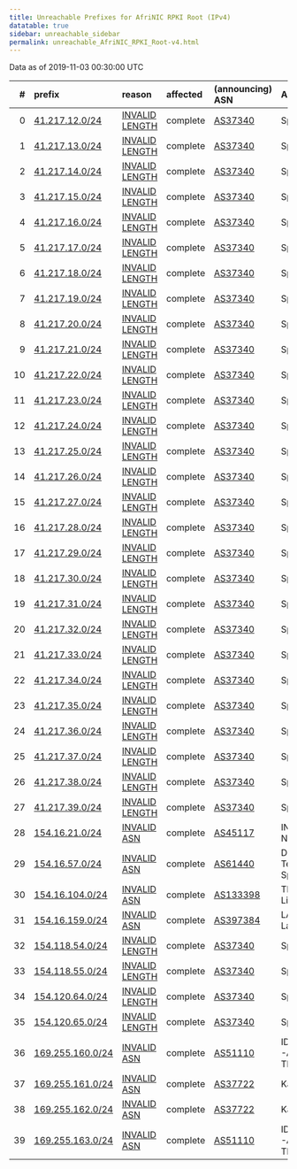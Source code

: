 ```yaml
---
title: Unreachable Prefixes for AfriNIC RPKI Root (IPv4)
datatable: true
sidebar: unreachable_sidebar
permalink: unreachable_AfriNIC_RPKI_Root-v4.html
---
```


Data as of 2019-11-03 00:30:00 UTC


<div class="datatable-begin"></div>

|   # | prefix                                                     | reason                                                                                                    | affected   | (announcing) ASN                         | AS Name                                     |   unreachable /24s |
|----:|:-----------------------------------------------------------|:----------------------------------------------------------------------------------------------------------|:-----------|:-----------------------------------------|:--------------------------------------------|-------------------:|
|   0 | [41.217.12.0/24](https://stat.ripe.net/41.217.12.0/24)     | [INVALID LENGTH](https://rpki-validator.ripe.net/announcement-preview?asn=AS37340&prefix=41.217.12.0/24)  | complete   | [AS37340](unreachable_AS37340-v4.html)   | Spectranet                                  |                  1 |
|   1 | [41.217.13.0/24](https://stat.ripe.net/41.217.13.0/24)     | [INVALID LENGTH](https://rpki-validator.ripe.net/announcement-preview?asn=AS37340&prefix=41.217.13.0/24)  | complete   | [AS37340](unreachable_AS37340-v4.html)   | Spectranet                                  |                  1 |
|   2 | [41.217.14.0/24](https://stat.ripe.net/41.217.14.0/24)     | [INVALID LENGTH](https://rpki-validator.ripe.net/announcement-preview?asn=AS37340&prefix=41.217.14.0/24)  | complete   | [AS37340](unreachable_AS37340-v4.html)   | Spectranet                                  |                  1 |
|   3 | [41.217.15.0/24](https://stat.ripe.net/41.217.15.0/24)     | [INVALID LENGTH](https://rpki-validator.ripe.net/announcement-preview?asn=AS37340&prefix=41.217.15.0/24)  | complete   | [AS37340](unreachable_AS37340-v4.html)   | Spectranet                                  |                  1 |
|   4 | [41.217.16.0/24](https://stat.ripe.net/41.217.16.0/24)     | [INVALID LENGTH](https://rpki-validator.ripe.net/announcement-preview?asn=AS37340&prefix=41.217.16.0/24)  | complete   | [AS37340](unreachable_AS37340-v4.html)   | Spectranet                                  |                  1 |
|   5 | [41.217.17.0/24](https://stat.ripe.net/41.217.17.0/24)     | [INVALID LENGTH](https://rpki-validator.ripe.net/announcement-preview?asn=AS37340&prefix=41.217.17.0/24)  | complete   | [AS37340](unreachable_AS37340-v4.html)   | Spectranet                                  |                  1 |
|   6 | [41.217.18.0/24](https://stat.ripe.net/41.217.18.0/24)     | [INVALID LENGTH](https://rpki-validator.ripe.net/announcement-preview?asn=AS37340&prefix=41.217.18.0/24)  | complete   | [AS37340](unreachable_AS37340-v4.html)   | Spectranet                                  |                  1 |
|   7 | [41.217.19.0/24](https://stat.ripe.net/41.217.19.0/24)     | [INVALID LENGTH](https://rpki-validator.ripe.net/announcement-preview?asn=AS37340&prefix=41.217.19.0/24)  | complete   | [AS37340](unreachable_AS37340-v4.html)   | Spectranet                                  |                  1 |
|   8 | [41.217.20.0/24](https://stat.ripe.net/41.217.20.0/24)     | [INVALID LENGTH](https://rpki-validator.ripe.net/announcement-preview?asn=AS37340&prefix=41.217.20.0/24)  | complete   | [AS37340](unreachable_AS37340-v4.html)   | Spectranet                                  |                  1 |
|   9 | [41.217.21.0/24](https://stat.ripe.net/41.217.21.0/24)     | [INVALID LENGTH](https://rpki-validator.ripe.net/announcement-preview?asn=AS37340&prefix=41.217.21.0/24)  | complete   | [AS37340](unreachable_AS37340-v4.html)   | Spectranet                                  |                  1 |
|  10 | [41.217.22.0/24](https://stat.ripe.net/41.217.22.0/24)     | [INVALID LENGTH](https://rpki-validator.ripe.net/announcement-preview?asn=AS37340&prefix=41.217.22.0/24)  | complete   | [AS37340](unreachable_AS37340-v4.html)   | Spectranet                                  |                  1 |
|  11 | [41.217.23.0/24](https://stat.ripe.net/41.217.23.0/24)     | [INVALID LENGTH](https://rpki-validator.ripe.net/announcement-preview?asn=AS37340&prefix=41.217.23.0/24)  | complete   | [AS37340](unreachable_AS37340-v4.html)   | Spectranet                                  |                  1 |
|  12 | [41.217.24.0/24](https://stat.ripe.net/41.217.24.0/24)     | [INVALID LENGTH](https://rpki-validator.ripe.net/announcement-preview?asn=AS37340&prefix=41.217.24.0/24)  | complete   | [AS37340](unreachable_AS37340-v4.html)   | Spectranet                                  |                  1 |
|  13 | [41.217.25.0/24](https://stat.ripe.net/41.217.25.0/24)     | [INVALID LENGTH](https://rpki-validator.ripe.net/announcement-preview?asn=AS37340&prefix=41.217.25.0/24)  | complete   | [AS37340](unreachable_AS37340-v4.html)   | Spectranet                                  |                  1 |
|  14 | [41.217.26.0/24](https://stat.ripe.net/41.217.26.0/24)     | [INVALID LENGTH](https://rpki-validator.ripe.net/announcement-preview?asn=AS37340&prefix=41.217.26.0/24)  | complete   | [AS37340](unreachable_AS37340-v4.html)   | Spectranet                                  |                  1 |
|  15 | [41.217.27.0/24](https://stat.ripe.net/41.217.27.0/24)     | [INVALID LENGTH](https://rpki-validator.ripe.net/announcement-preview?asn=AS37340&prefix=41.217.27.0/24)  | complete   | [AS37340](unreachable_AS37340-v4.html)   | Spectranet                                  |                  1 |
|  16 | [41.217.28.0/24](https://stat.ripe.net/41.217.28.0/24)     | [INVALID LENGTH](https://rpki-validator.ripe.net/announcement-preview?asn=AS37340&prefix=41.217.28.0/24)  | complete   | [AS37340](unreachable_AS37340-v4.html)   | Spectranet                                  |                  1 |
|  17 | [41.217.29.0/24](https://stat.ripe.net/41.217.29.0/24)     | [INVALID LENGTH](https://rpki-validator.ripe.net/announcement-preview?asn=AS37340&prefix=41.217.29.0/24)  | complete   | [AS37340](unreachable_AS37340-v4.html)   | Spectranet                                  |                  1 |
|  18 | [41.217.30.0/24](https://stat.ripe.net/41.217.30.0/24)     | [INVALID LENGTH](https://rpki-validator.ripe.net/announcement-preview?asn=AS37340&prefix=41.217.30.0/24)  | complete   | [AS37340](unreachable_AS37340-v4.html)   | Spectranet                                  |                  1 |
|  19 | [41.217.31.0/24](https://stat.ripe.net/41.217.31.0/24)     | [INVALID LENGTH](https://rpki-validator.ripe.net/announcement-preview?asn=AS37340&prefix=41.217.31.0/24)  | complete   | [AS37340](unreachable_AS37340-v4.html)   | Spectranet                                  |                  1 |
|  20 | [41.217.32.0/24](https://stat.ripe.net/41.217.32.0/24)     | [INVALID LENGTH](https://rpki-validator.ripe.net/announcement-preview?asn=AS37340&prefix=41.217.32.0/24)  | complete   | [AS37340](unreachable_AS37340-v4.html)   | Spectranet                                  |                  1 |
|  21 | [41.217.33.0/24](https://stat.ripe.net/41.217.33.0/24)     | [INVALID LENGTH](https://rpki-validator.ripe.net/announcement-preview?asn=AS37340&prefix=41.217.33.0/24)  | complete   | [AS37340](unreachable_AS37340-v4.html)   | Spectranet                                  |                  1 |
|  22 | [41.217.34.0/24](https://stat.ripe.net/41.217.34.0/24)     | [INVALID LENGTH](https://rpki-validator.ripe.net/announcement-preview?asn=AS37340&prefix=41.217.34.0/24)  | complete   | [AS37340](unreachable_AS37340-v4.html)   | Spectranet                                  |                  1 |
|  23 | [41.217.35.0/24](https://stat.ripe.net/41.217.35.0/24)     | [INVALID LENGTH](https://rpki-validator.ripe.net/announcement-preview?asn=AS37340&prefix=41.217.35.0/24)  | complete   | [AS37340](unreachable_AS37340-v4.html)   | Spectranet                                  |                  1 |
|  24 | [41.217.36.0/24](https://stat.ripe.net/41.217.36.0/24)     | [INVALID LENGTH](https://rpki-validator.ripe.net/announcement-preview?asn=AS37340&prefix=41.217.36.0/24)  | complete   | [AS37340](unreachable_AS37340-v4.html)   | Spectranet                                  |                  1 |
|  25 | [41.217.37.0/24](https://stat.ripe.net/41.217.37.0/24)     | [INVALID LENGTH](https://rpki-validator.ripe.net/announcement-preview?asn=AS37340&prefix=41.217.37.0/24)  | complete   | [AS37340](unreachable_AS37340-v4.html)   | Spectranet                                  |                  1 |
|  26 | [41.217.38.0/24](https://stat.ripe.net/41.217.38.0/24)     | [INVALID LENGTH](https://rpki-validator.ripe.net/announcement-preview?asn=AS37340&prefix=41.217.38.0/24)  | complete   | [AS37340](unreachable_AS37340-v4.html)   | Spectranet                                  |                  1 |
|  27 | [41.217.39.0/24](https://stat.ripe.net/41.217.39.0/24)     | [INVALID LENGTH](https://rpki-validator.ripe.net/announcement-preview?asn=AS37340&prefix=41.217.39.0/24)  | complete   | [AS37340](unreachable_AS37340-v4.html)   | Spectranet                                  |                  1 |
|  28 | [154.16.21.0/24](https://stat.ripe.net/154.16.21.0/24)     | [INVALID ASN](https://rpki-validator.ripe.net/announcement-preview?asn=AS45117&prefix=154.16.21.0/24)     | complete   | [AS45117](unreachable_AS45117-v4.html)   | INPL-IN-AP Ishan's Network                  |                  1 |
|  29 | [154.16.57.0/24](https://stat.ripe.net/154.16.57.0/24)     | [INVALID ASN](https://rpki-validator.ripe.net/announcement-preview?asn=AS61440&prefix=154.16.57.0/24)     | complete   | [AS61440](unreachable_AS61440-v4.html)   | Digital Energy Technologies Chile SpA       |                  1 |
|  30 | [154.16.104.0/24](https://stat.ripe.net/154.16.104.0/24)   | [INVALID ASN](https://rpki-validator.ripe.net/announcement-preview?asn=AS133398&prefix=154.16.104.0/24)   | complete   | [AS133398](unreachable_AS133398-v4.html) | TELE-AS Tele Asia Limited                   |                  1 |
|  31 | [154.16.159.0/24](https://stat.ripe.net/154.16.159.0/24)   | [INVALID ASN](https://rpki-validator.ripe.net/announcement-preview?asn=AS397384&prefix=154.16.159.0/24)   | complete   | [AS397384](unreachable_AS397384-v4.html) | LAUNCHVPS - LaunchVPS                       |                  1 |
|  32 | [154.118.54.0/24](https://stat.ripe.net/154.118.54.0/24)   | [INVALID LENGTH](https://rpki-validator.ripe.net/announcement-preview?asn=AS37340&prefix=154.118.54.0/24) | complete   | [AS37340](unreachable_AS37340-v4.html)   | Spectranet                                  |                  1 |
|  33 | [154.118.55.0/24](https://stat.ripe.net/154.118.55.0/24)   | [INVALID LENGTH](https://rpki-validator.ripe.net/announcement-preview?asn=AS37340&prefix=154.118.55.0/24) | complete   | [AS37340](unreachable_AS37340-v4.html)   | Spectranet                                  |                  1 |
|  34 | [154.120.64.0/24](https://stat.ripe.net/154.120.64.0/24)   | [INVALID LENGTH](https://rpki-validator.ripe.net/announcement-preview?asn=AS37340&prefix=154.120.64.0/24) | complete   | [AS37340](unreachable_AS37340-v4.html)   | Spectranet                                  |                  1 |
|  35 | [154.120.65.0/24](https://stat.ripe.net/154.120.65.0/24)   | [INVALID LENGTH](https://rpki-validator.ripe.net/announcement-preview?asn=AS37340&prefix=154.120.65.0/24) | complete   | [AS37340](unreachable_AS37340-v4.html)   | Spectranet                                  |                  1 |
|  36 | [169.255.160.0/24](https://stat.ripe.net/169.255.160.0/24) | [INVALID ASN](https://rpki-validator.ripe.net/announcement-preview?asn=AS51110&prefix=169.255.160.0/24)   | complete   | [AS51110](unreachable_AS51110-v4.html)   | IDOMTECHNOLOGIES-AS - IDOM TECHNOLOGIES SAS |                  1 |
|  37 | [169.255.161.0/24](https://stat.ripe.net/169.255.161.0/24) | [INVALID ASN](https://rpki-validator.ripe.net/announcement-preview?asn=AS37722&prefix=169.255.161.0/24)   | complete   | [AS37722](unreachable_AS37722-v4.html)   | Kaldera                                     |                  1 |
|  38 | [169.255.162.0/24](https://stat.ripe.net/169.255.162.0/24) | [INVALID ASN](https://rpki-validator.ripe.net/announcement-preview?asn=AS37722&prefix=169.255.162.0/24)   | complete   | [AS37722](unreachable_AS37722-v4.html)   | Kaldera                                     |                  1 |
|  39 | [169.255.163.0/24](https://stat.ripe.net/169.255.163.0/24) | [INVALID ASN](https://rpki-validator.ripe.net/announcement-preview?asn=AS51110&prefix=169.255.163.0/24)   | complete   | [AS51110](unreachable_AS51110-v4.html)   | IDOMTECHNOLOGIES-AS - IDOM TECHNOLOGIES SAS |                  1 |

<div class="datatable-end"></div>
